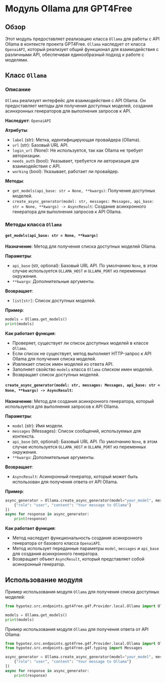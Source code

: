 # Модуль Ollama для GPT4Free

## Обзор

Этот модуль предоставляет реализацию класса `Ollama` для работы с API Ollama в контексте проекта GPT4Free. 
`Ollama` наследует от класса `OpenaiAPI`, который реализует общий функционал для взаимодействия с различными API, 
обеспечивая единообразный подход к работе с моделями.

## Класс `Ollama`

### Описание

`Ollama` реализует интерфейс для взаимодействия с API Ollama. Он предоставляет методы для получения доступных 
моделей, создания асинхронных генераторов для выполнения запросов к API.

**Наследует**: `OpenaiAPI`

**Атрибуты**:

- `label` (str): Метка, идентифицирующая провайдера (Ollama).
- `url` (str): Базовый URL API.
- `login_url` (None):  Не используется, так как Ollama не требует авторизации.
- `needs_auth` (bool): Указывает, требуется ли авторизация для взаимодействия с API.
- `working` (bool): Указывает, работает ли провайдер.

**Методы**:

- `get_models(api_base: str = None, **kwargs)`: Получение доступных моделей. 
- `create_async_generator(model: str, messages: Messages, api_base: str = None, **kwargs) -> AsyncResult`: 
Создание асинхронного генератора для выполнения запросов к API Ollama.

### Методы класса `Ollama`

#### `get_models(api_base: str = None, **kwargs)`

**Назначение**: Метод для получения списка доступных моделей Ollama.

**Параметры**:

- `api_base` (str, optional): Базовый URL API. По умолчанию `None`, в этом случае используется `OLLAMA_HOST` и `OLLAMA_PORT` 
из переменных окружения.
- `**kwargs`: Дополнительные аргументы.

**Возвращает**:

- `list[str]`: Список доступных моделей.

**Пример**:

```python
models = Ollama.get_models()
print(models)
```

**Как работает функция**:

- Проверяет, существует ли список доступных моделей в классе `Ollama`.
- Если список не существует, метод выполняет HTTP-запрос к API Ollama для получения списка моделей. 
- Извлекает список имен моделей из ответа API.
- Заполняет свойство `models` класса `Ollama` списком имен моделей.
- Возвращает список доступных моделей.

#### `create_async_generator(model: str, messages: Messages, api_base: str = None, **kwargs) -> AsyncResult`:

**Назначение**: Метод для создания асинхронного генератора, который используется для выполнения запросов к API Ollama.

**Параметры**:

- `model` (str): Имя модели.
- `messages` (Messages): Список сообщений, используемых для контекста.
- `api_base` (str, optional): Базовый URL API. По умолчанию `None`, в этом случае используется `OLLAMA_HOST` и `OLLAMA_PORT` 
из переменных окружения.
- `**kwargs`: Дополнительные аргументы.

**Возвращает**:

- `AsyncResult`: Асинхронный генератор, который может быть использован для получения ответа от API Ollama.

**Пример**:

```python
async_generator = Ollama.create_async_generator(model="your_model", messages=[
    {"role": "user", "content": "Your message to Ollama"}
])
async for response in async_generator:
    print(response)
```

**Как работает функция**:

- Метод наследует функциональность создания асинхронного генератора от базового класса `OpenaiAPI`.
- Метод использует переданные параметры `model`, `messages` и `api_base` для создания асинхронного генератора.
- Возвращает объект `AsyncResult`, который представляет собой асинхронный генератор.

## Использование модуля

Пример использования модуля `Ollama` для получения списка доступных моделей:

```python
from hypotez.src.endpoints.gpt4free.g4f.Provider.local.Ollama import Ollama

models = Ollama.get_models()
print(models)
```

Пример использования модуля `Ollama` для получения ответа от API Ollama:

```python
from hypotez.src.endpoints.gpt4free.g4f.Provider.local.Ollama import Ollama
from hypotez.src.endpoints.gpt4free.g4f.typing import Messages

async_generator = Ollama.create_async_generator(model="your_model", messages=[
    {"role": "user", "content": "Your message to Ollama"}
])
async for response in async_generator:
    print(response)
```